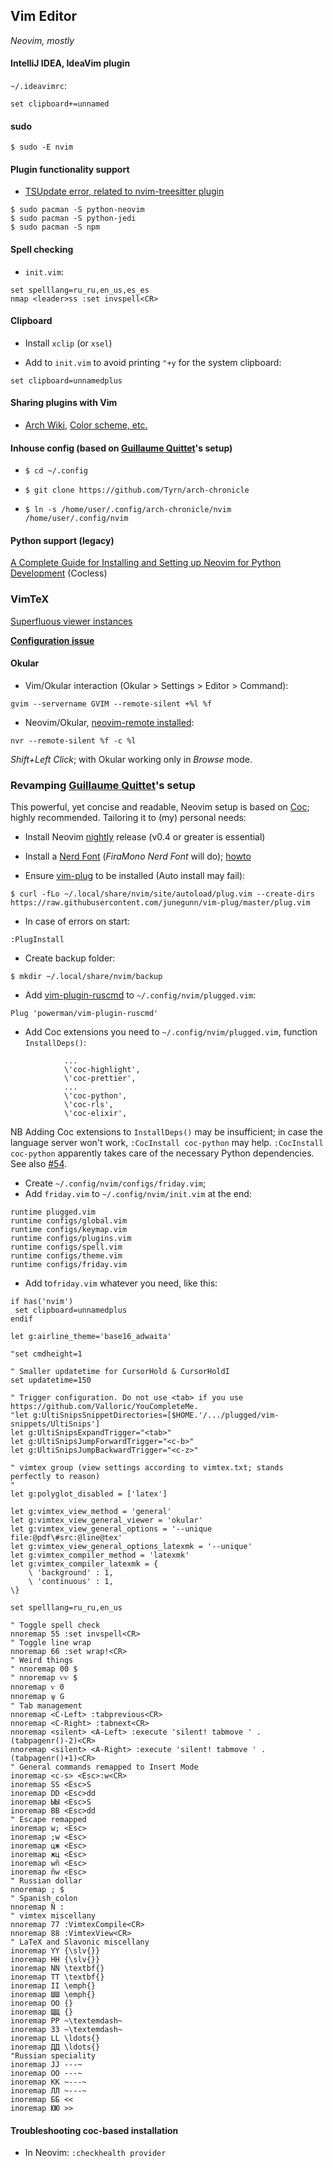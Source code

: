## Vim Editor
*Neovim, mostly*

#### IntelliJ IDEA, IdeaVim plugin
`~/.ideavimrc`:
```
set clipboard+=unnamed
```

#### sudo
```
$ sudo -E nvim
```
#### Plugin functionality support

- [TSUpdate error, related to nvim-treesitter plugin](https://github.com/nvim-treesitter/nvim-treesitter/issues/913)
```
$ sudo pacman -S python-neovim
$ sudo pacman -S python-jedi
$ sudo pacman -S npm
```
#### Spell checking
- `init.vim`:
```
set spelllang=ru_ru,en_us,es_es
nmap <leader>ss :set invspell<CR>
```
#### Clipboard

- Install `xclip` (or `xsel`)

- Add to `init.vim` to avoid printing `"+y` for the system clipboard:
```
set clipboard=unnamedplus
```

#### Sharing plugins with Vim

- [Arch Wiki](https://wiki.archlinux.org/index.php/Neovim), [Color scheme, etc.](https://vi.stackexchange.com/questions/12794/how-to-share-config-between-vim-and-neovim)


#### Inhouse config (based on [Guillaume Quittet](https://github.com/gquittet/dotfiles/tree/master/nvim/.config/nvim)'s setup)

- `$ cd ~/.config`

- `$ git clone https://github.com/Tyrn/arch-chronicle`

- `$ ln -s /home/user/.config/arch-chronicle/nvim /home/user/.config/nvim`

#### Python support (legacy)

[A Complete Guide for Installing and Setting up Neovim for Python Development](https://jdhao.github.io/2018/12/24/centos_nvim_install_use_guide_en/) (Cocless)

### VimTeX

[Superfluous viewer instances](https://github.com/lervag/vimtex/issues/313)

[**Configuration issue**](https://github.com/lervag/vimtex/issues/1392)

#### Okular

- Vim/Okular interaction (Okular > Settings > Editor > Command):
```
gvim --servername GVIM --remote-silent +%l %f
```
- Neovim/Okular, [neovim-remote installed](https://github.com/mhinz/neovim-remote):
```
nvr --remote-silent %f -c %l
```
*Shift+Left Click*; with Okular working only in *Browse* mode.

### Revamping [Guillaume Quittet](https://github.com/gquittet/dotfiles/tree/master/nvim/.config/nvim)'s setup
This powerful, yet concise and readable, Neovim setup is based on [Coc](https://github.com/neoclide/coc.nvim); highly recommended. Tailoring it to (my) personal needs:

- Install Neovim [nightly](https://github.com/neovim/neovim/releases/nightly) release (v0.4 or greater is essential)

- Install a [Nerd Font](https://www.nerdfonts.com/font-downloads) (*FiraMono Nerd Font* will do); [howto](https://gist.github.com/matthewjberger/7dd7e079f282f8138a9dc3b045ebefa0)

- Ensure [vim-plug](https://github.com/junegunn/vim-plug) to be installed (Auto install may fail):
```
$ curl -fLo ~/.local/share/nvim/site/autoload/plug.vim --create-dirs https://raw.githubusercontent.com/junegunn/vim-plug/master/plug.vim
```
- In case of errors on start:
```
:PlugInstall
```
- Create backup folder:
```
$ mkdir ~/.local/share/nvim/backup
```
- Add [vim-plugin-ruscmd](https://github.com/powerman/vim-plugin-ruscmd) to `~/.config/nvim/plugged.vim`:
```
Plug 'powerman/vim-plugin-ruscmd'
```
- Add Coc extensions you need to `~/.config/nvim/plugged.vim`, function `InstallDeps()`:
```
            ...
            \'coc-highlight',
            \'coc-prettier',
            ...
            \'coc-python',
            \'coc-rls',
            \'coc-elixir',
```
NB Adding Coc extensions to `InstallDeps()` may be insufficient; in case the language server won't work, `:CocInstall coc-python` may help. `:CocInstall coc-python` apparently takes care of the necessary Python dependencies. See also [#54](https://github.com/neoclide/coc-python/issues/54).

- Create `~/.config/nvim/configs/friday.vim`;
- Add `friday.vim` to `~/.config/nvim/init.vim` at the end:
```
runtime plugged.vim
runtime configs/global.vim
runtime configs/keymap.vim
runtime configs/plugins.vim
runtime configs/spell.vim
runtime configs/theme.vim
runtime configs/friday.vim
```
- Add to`friday.vim` whatever you need, like this:
```
if has('nvim')
 set clipboard=unnamedplus
endif

let g:airline_theme='base16_adwaita'

"set cmdheight=1

" Smaller updatetime for CursorHold & CursorHoldI
set updatetime=150

" Trigger configuration. Do not use <tab> if you use https://github.com/Valloric/YouCompleteMe.
"let g:UltiSnipsSnippetDirectories=[$HOME.'/.../plugged/vim-snippets/UltiSnips']
let g:UltiSnipsExpandTrigger="<tab>"
let g:UltiSnipsJumpForwardTrigger="<c-b>"
let g:UltiSnipsJumpBackwardTrigger="<c-z>"

" vimtex group (view settings according to vimtex.txt; stands perfectly to reason)
"
let g:polyglot_disabled = ['latex']

let g:vimtex_view_method = 'general'
let g:vimtex_view_general_viewer = 'okular'
let g:vimtex_view_general_options = '--unique file:@pdf\#src:@line@tex'
let g:vimtex_view_general_options_latexmk = '--unique'
let g:vimtex_compiler_method = 'latexmk'
let g:vimtex_compiler_latexmk = {
    \ 'background' : 1,
    \ 'continuous' : 1,
\}

set spelllang=ru_ru,en_us

" Toggle spell check
nnoremap 55 :set invspell<CR>
" Toggle line wrap
nnoremap 66 :set wrap!<CR>
" Weird things
" nnoremap 00 $
" nnoremap ѵѵ $
nnoremap ѵ 0
nnoremap ѱ G
" Tab management
nnoremap <C-Left> :tabprevious<CR>
nnoremap <C-Right> :tabnext<CR>
nnoremap <silent> <A-Left> :execute 'silent! tabmove ' . (tabpagenr()-2)<CR>
nnoremap <silent> <A-Right> :execute 'silent! tabmove ' . (tabpagenr()+1)<CR>
" General commands remapped to Insert Mode
inoremap <c-s> <Esc>:w<CR>
inoremap SS <Esc>S
inoremap DD <Esc>dd
inoremap ЫЫ <Esc>S
inoremap ВВ <Esc>dd
" Escape remapped
inoremap w; <Esc>
inoremap ;w <Esc>
inoremap цж <Esc>
inoremap жц <Esc>
inoremap wñ <Esc>
inoremap ñw <Esc>
" Russian dollar
nnoremap ; $
" Spanish colon
nnoremap Ñ :
" vimtex miscellany
nnoremap 77 :VimtexCompile<CR>
nnoremap 88 :VimtexView<CR>
" LaTeX and Slavonic miscellany
inoremap YY {\slv{}}
inoremap НН {\slv{}}
inoremap NN \textbf{}
inoremap ТТ \textbf{}
inoremap II \emph{}
inoremap ШШ \emph{}
inoremap OO {}
inoremap ЩЩ {}
inoremap PP ~\textemdash~
inoremap ЗЗ ~\textemdash~
inoremap LL \ldots{}
inoremap ДД \ldots{}
"Russian speciality
inoremap JJ ---~
inoremap ОО ---~
inoremap KK ~---~
inoremap ЛЛ ~---~
inoremap ББ <<
inoremap ЮЮ >>
```

#### Troubleshooting coc-based installation

- In Neovim: `:checkhealth provider`
